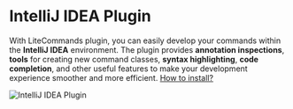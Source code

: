 # IntelliJ IDEA Plugin

With LiteCommands plugin, you can easily develop your commands within the **IntelliJ IDEA** environment. The plugin provides
**annotation inspections**, **tools** for creating new command classes, **syntax highlighting**, **code completion**, and other useful
features to make your development experience smoother and more efficient. [How to install?](https://github.com/LiteDevelopers/LiteCommands-IntelliJPlugin?tab=readme-ov-file#installation)

![IntelliJ IDEA Plugin](/intellij-litecommands-plugin.png)